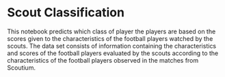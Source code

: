 # Scout Classification

This notebook predicts which class of player the players are based on the scores 
given to the characteristics of the football players watched by the scouts. 
The data set consists of information containing the characteristics and scores 
of the football players evaluated by the scouts according to the characteristics 
of the football players observed in the matches from Scoutium.
